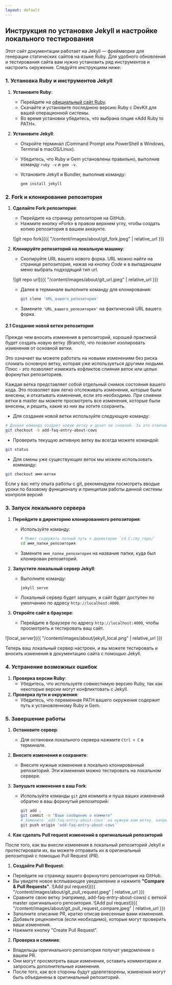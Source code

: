 ```yaml
---
layout: default
---
```


## Инструкция по установке Jekyll и настройке локального тестирования

Этот сайт документации работает на Jekyll — фреймворке для генерации статических сайтов на языке Ruby. Для удобного обновления и тестирования сайта вам нужно установить ряд инструментов и настроить окружение. Следуйте инструкциям ниже:


### 1. Установка Ruby и инструментов Jekyll

1. **Установите Ruby**:

   - Перейдите на [официальный сайт Ruby](https://www.ruby-lang.org/en/downloads/).
   - Скачайте и установите последнюю версию Ruby с DevKit для вашей операционной системы.
   - Во время установки убедитесь, что выбрана опция «Add Ruby to PATH».

2. **Установите Jekyll**:

   - Откройте терминал (Command Prompt или PowerShell в Windows, Terminal в macOS/Linux).

   - Убедитесь, что Ruby и Gem установлены правильно, выполнив команду `ruby -v` и `gem -v`.

   - Установите Jekyll и Bundler, выполнив команду:

     ```sh
     gem install jekyll
     ```

### 2. Fork и клонирование репозитория

1. **Сделайте Fork репозитория**:

   - Перейдите на страницу репозитория на GitHub.
   - Нажмите кнопку «Fork» в правом верхнем углу, чтобы создать копию репозитория в вашем аккаунте.

   ![git repo fork]({{ "/content/images/about/git_fork.jpeg" | relative_url }})

2. **Клонируйте репозиторий на локальную машину**:

   - Скопируйте URL вашего нового форка. URL можно найти на странице репозитория, нажав на кнопку *Code* и в выпадающем меню выбрать подходящий тип url. 
   
   ![git repo url]({{ "/content/images/about/git_url.jpeg" | relative_url }})

   - Далее в терминале выполните команду для клонирования:

     ```sh
     git clone 'URL_вашего_репозитория'
     ```

   - Замените `'URL_вашего_репозитория'` на фактический URL вашего форка.

#### 2.1 Создание новой ветки репозитория
   Прежде чем вносить изменения в репозиторий, хорошей практикой будет создать новую ветку (Branch), что позволит изолировать изменения от основной ветки. 

Это означает вы можете работать на новыми изменениям без риска сломать основную ветку, которая уже используеться другими людьми. Плюс - это позволяет измежать кофликтов слияния веток или целых форкнутых репозиториев. 

Каждая ветка представляет собой отдельный снимок состояния вашего кода. Это позволяет вам легко отслеживать изменения, которые были внесены, и откатывать изменения, если это необходимо.
При слиянии ветки в master вы можете просмотреть все изменения, которые были внесены, и решить, какие из них вы хотите сохранить.

- Для создания новой ветки используйте следующую команду:
```sh
# Данная команда создает новую ветку и деает ее сновной. За это отвечает парамет -b комманды checkout.  
git checkout -b add-faq-entry-about-cows
```
- Проверить текущую активную ветку вы всегда можете командой:
```sh
git status
```
- Для смены уже существующих веток мы можем использовать комманду:
```sh
git checkout имя-ветки
```

   Если у вас нету опыта работы с git, рекомендуем посмотреть вводые уроки по базовому функционалу и принципам работы данной системы контроля версий

### 3. Запуск локального сервера

1. **Перейдите в директорию клонированного репозитория**:

   - Используйте команду:

     ```sh
     # Может содержать полный путь к директории `cd C:/my_repo/`
     cd имя_папки_репозитория
     ```

   - Замените `имя_папки_репозитория` на название папки, куда был клонирован репозиторий.

2. **Запустите локальный сервер Jekyll**:

   - Выполните команду:

     ```sh
     jekyll serve
     ```

   - Локальный сервер будет запущен, и сайт будет доступен по умолчанию по адресу `http://localhost:4000`.

3. **Откройте сайт в браузере**:

   - Перейдите в браузере по адресу `http://localhost:4000`, чтобы просмотреть и тестировать ваш сайт.


![local_server]({{ "/content/images/about/jekyll_local.png" | relative_url }})

Теперь ваш локальный сервер настроен, и вы можете тестировать и вносить изменения в документацию сайта с помощью Jekyll.

### 4. Устранение возможных ошибок

1. **Проверка версии Ruby**:
   - Убедитесь, что используете совместимую версию Ruby, так как некоторые версии могут конфликтовать с Jekyll.
2. **Проверка пути и окружения**:
   - Убедитесь, что переменная PATH вашего окружения содержит путь к установленному Ruby и Gem.

### 5. Завершение работы

1. **Остановите сервер**:

   - Для остановки локального сервера нажмите `Ctrl + C` в терминале.

2. **Внесите изменения и сохраните**:

   - Внесите нужные изменения в локально клонированный репозиторий. Эти изменения можно тестировать на локальном сервере.

3. **Запушьте изменения в ваш Fork**:

   - Используйте команды `git` для коммита и пуша ваших изменений обратно в ваш форкнутый репозиторий:

     ```sh
     git add .
     git commit -m "Ваше сообщение о коммите"
     # Замените `add-faq-entry-about-cows` на нужную вам ветку, например, `main` или `master`.
     git push origin 'add-faq-entry-about-cows'
     ```

4. **Как сделать Pull request изменений в оригинальный репозиторий**

После того, как вы внесли изменения в локальный репозиторий Jekyll и протестировали их, вы можете отправить их в оригинальный 
репозиторий с помощью Pull Request (PR).

1. **Создайте Pull Request**:  
- Перейдите на страницу вашего форкнутого репозитория на GitHub.
- Вы увидете новое всплывающее уведомление и нажмите **"Compare & Pull Requests"**.
![Add pul request]({{ "/content/images/about/git_pull_request.jpeg" | relative_url }})
- Сравните свою ветку (например, add-faq-entry-about-cows) с веткой master оригинального репозитория.
![Add pul request]({{ "/content/images/about/git_pull_request_compare.jpeg" | relative_url }})
- Заполните описание PR, кратко описав внесенные вами изменения.
- Добавьте рецензентов (если необходимо), которые могут проверить ваши изменения.
- Нажмите кнопку "Create Pull Request". 

2. **Проверка и слияние**:
- Владельцы оригинального репозитория получат уведомление о вашем PR.
- Они могут просмотреть ваши изменения, оставить комментарии и запросить дополнительные изменения.
- После того, как все стороны будут удовлетворены, изменения могут быть объединены в оригинальный репозиторий.
